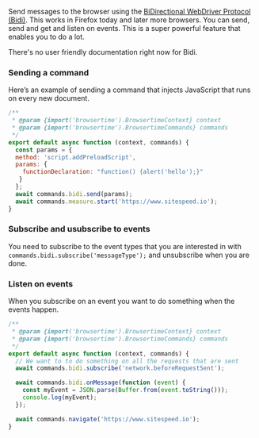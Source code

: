 Send messages to the browser using the [BiDirectional WebDriver Protocol (Bidi)](https://w3c.github.io/webdriver-bidi/). This works in Firefox today and later more browsers. You can send, send and get and listen on events. This is a super powerful feature that enables you to do a lot.

There's no user friendly documentation right now for Bidi.

### Sending a command

Here’s an example of sending a command that injects JavaScript that runs on every new document.

```javascript
/**
 * @param {import('browsertime').BrowsertimeContext} context
 * @param {import('browsertime').BrowsertimeCommands} commands
 */
export default async function (context, commands) {
  const params = {
  method: 'script.addPreloadScript',
  params: {
    functionDeclaration: "function() {alert('hello');}"
   }
  };
  await commands.bidi.send(params);
  await commands.measure.start('https://www.sitespeed.io');
}
```

### Subscribe and usubscribe to events

You need to subscribe to the event types that you are interested in with `commands.bidi.subscribe('messageType');` and unsubscribe when you are done. 

### Listen on events

When you subscribe on an event you want to do something when the events happen.

```javascript
/**
 * @param {import('browsertime').BrowsertimeContext} context
 * @param {import('browsertime').BrowsertimeCommands} commands
 */
export default async function (context, commands) {
  // We want to to do something on all the requests that are sent
  await commands.bidi.subscribe('network.beforeRequestSent');

  await commands.bidi.onMessage(function (event) {
    const myEvent = JSON.parse(Buffer.from(event.toString()));
    console.log(myEvent);
  });

  await commands.navigate('https://www.sitespeed.io');
}
```